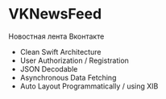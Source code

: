 # VKNewsFeed
Новостная лента Вконтакте

- Clean Swift Architecture
- User Authorization / Registration
- JSON Decodable
- Asynchronous Data Fetching
- Auto Layout Programmatically / using XIB
